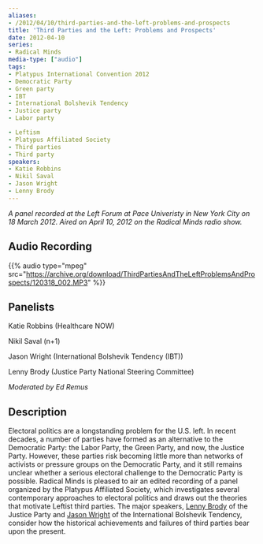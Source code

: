 ```yaml
---
aliases:
- /2012/04/10/third-parties-and-the-left-problems-and-prospects
title: 'Third Parties and the Left: Problems and Prospects'
date: 2012-04-10
series:
- Radical Minds
media-type: ["audio"]
tags:
- Platypus International Convention 2012
- Democratic Party
- Green party
- IBT
- International Bolshevik Tendency
- Justice party
- Labor party

- Leftism
- Platypus Affiliated Society
- Third parties
- Third party
speakers:
- Katie Robbins
- Nikil Saval
- Jason Wright
- Lenny Brody
---
```


_A panel recorded at the Left Forum at Pace Univeristy in New York City on 18 March 2012. Aired on April 10, 2012 on the Radical Minds radio show._

## Audio Recording

{{% audio type="mpeg" src="https://archive.org/download/ThirdPartiesAndTheLeftProblemsAndProspects/120318_002.MP3" %}}

## Panelists

Katie Robbins (Healthcare NOW)

Nikil Saval (n+1)

Jason Wright (International Bolshevik Tendency (IBT))

Lenny Brody (Justice Party National Steering Committee)

_Moderated by Ed Remus_

## Description

Electoral politics are a longstanding problem for the U.S. left. In recent decades, a number of parties have formed as an alternative to the Democratic Party: the Labor Party, the Green Party, and now, the Justice Party. However, these parties risk becoming little more than networks of activists or pressure groups on the Democratic Party, and it still remains unclear whether a serious electoral challenge to the Democratic Party is possible. Radical Minds is pleased to air an edited recording of a panel organized by the Platypus Affiliated Society, which investigates several contemporary approaches to electoral politics and draws out the theories that motivate Leftist third parties. The major speakers, [Lenny Brody](/speakers/lenny-brody/) of the Justice Party and [Jason Wright](/speakers/jason-wright) of the International Bolshevik Tendency, consider how the historical achievements and failures of third parties bear upon the present.
